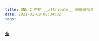 ```yaml
---
title: GNU C 中的 __attribute__ 编译器指令
date: 2021-01-08 08:34:02
tags:
---
```



[](http://c.biancheng.net/view/143.html)
[](https://cloud.tencent.com/developer/article/1400469)
[](https://www.cnblogs.com/xyelectric/p/9046048.html)
[全](https://www.jianshu.com/p/29eb7b5c8b2d)

